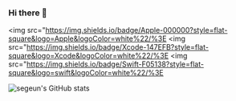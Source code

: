 ### Hi there 👋

<img src="https://img.shields.io/badge/Apple-000000?style=flat-square&logo=Apple&logoColor=white%22/%3E
<img src="https://img.shields.io/badge/Xcode-147EFB?style=flat-square&logo=Xcode&logoColor=white%22/%3E
<img src="https://img.shields.io/badge/Swift-F05138?style=flat-square&logo=swift&logoColor=white%22/%3E


![segeun's GitHub stats](https://github-readme-stats.vercel.app/api?username=segeun&show_icons=true&theme=outrun)

<!--
**segeun/segeun** is a ✨ _special_ ✨ repository because its `README.md` (this file) appears on your GitHub profile.

Here are some ideas to get you started:

- 🔭 I’m currently working on ...
- 🌱 I’m currently learning ...
- 👯 I’m looking to collaborate on ...
- 🤔 I’m looking for help with ...
- 💬 Ask me about ...
- 📫 How to reach me: ...
- 😄 Pronouns: ...
- ⚡ Fun fact: ...
-->
